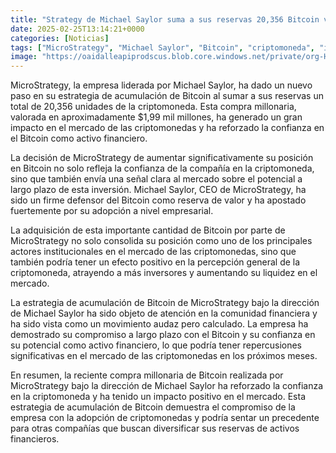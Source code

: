 ```yaml
---
title: "Strategy de Michael Saylor suma a sus reservas 20,356 Bitcoin valorados en $1,99 mil millones"
date: 2025-02-25T13:14:21+0000
categories: [Noticias]
tags: ["MicroStrategy", "Michael Saylor", "Bitcoin", "criptomoneda", "inversión", "mercado", "activo financiero."]
image: "https://oaidalleapiprodscus.blob.core.windows.net/private/org-HKmKxpuNw3Y88lm4EBrIPq0n/user-ZwiCXOggLL8ZNNKE2g7rXFmV/img-vQ0elUzElAa1PBpRkvkKFVGF.png?st=2025-02-25T12%3A14%3A21Z&se=2025-02-25T14%3A14%3A21Z&sp=r&sv=2024-08-04&sr=b&rscd=inline&rsct=image/png&skoid=d505667d-d6c1-4a0a-bac7-5c84a87759f8&sktid=a48cca56-e6da-484e-a814-9c849652bcb3&skt=2025-02-25T00%3A16%3A52Z&ske=2025-02-26T00%3A16%3A52Z&sks=b&skv=2024-08-04&sig=PC1HC7xZhjY4LZfLAZbO/c8Lh1rrg4sZSeq5abs15IU%3D"
---
```


MicroStrategy, la empresa liderada por Michael Saylor, ha dado un nuevo paso en su estrategia de acumulación de Bitcoin al sumar a sus reservas un total de 20,356 unidades de la criptomoneda. Esta compra millonaria, valorada en aproximadamente $1,99 mil millones, ha generado un gran impacto en el mercado de las criptomonedas y ha reforzado la confianza en el Bitcoin como activo financiero.

La decisión de MicroStrategy de aumentar significativamente su posición en Bitcoin no solo refleja la confianza de la compañía en la criptomoneda, sino que también envía una señal clara al mercado sobre el potencial a largo plazo de esta inversión. Michael Saylor, CEO de MicroStrategy, ha sido un firme defensor del Bitcoin como reserva de valor y ha apostado fuertemente por su adopción a nivel empresarial.

La adquisición de esta importante cantidad de Bitcoin por parte de MicroStrategy no solo consolida su posición como uno de los principales actores institucionales en el mercado de las criptomonedas, sino que también podría tener un efecto positivo en la percepción general de la criptomoneda, atrayendo a más inversores y aumentando su liquidez en el mercado.

La estrategia de acumulación de Bitcoin de MicroStrategy bajo la dirección de Michael Saylor ha sido objeto de atención en la comunidad financiera y ha sido vista como un movimiento audaz pero calculado. La empresa ha demostrado su compromiso a largo plazo con el Bitcoin y su confianza en su potencial como activo financiero, lo que podría tener repercusiones significativas en el mercado de las criptomonedas en los próximos meses.

En resumen, la reciente compra millonaria de Bitcoin realizada por MicroStrategy bajo la dirección de Michael Saylor ha reforzado la confianza en la criptomoneda y ha tenido un impacto positivo en el mercado. Esta estrategia de acumulación de Bitcoin demuestra el compromiso de la empresa con la adopción de criptomonedas y podría sentar un precedente para otras compañías que buscan diversificar sus reservas de activos financieros.
    